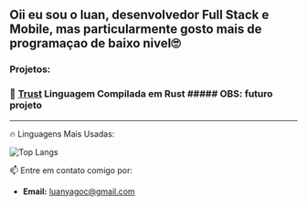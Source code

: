 ## Oii eu sou o luan, desenvolvedor Full Stack e Mobile, mas particularmente gosto mais de programaçao de baixo nivel🙄

### Projetos:

### 🚀 [Trust](https://github.com/seu-usuario/trust) Linguagem Compilada em Rust ##### OBS: futuro projeto
---

🔥 Linguagens Mais Usadas:

![Top Langs](https://github-readme-stats.vercel.app/api/top-langs/?username=LuanYago&layout=compact&theme=radical)

📫 Entre em contato comigo por:
- **Email:** [luanyagoc@gmail.com](mailto:luanyagoc@gmail.com)
